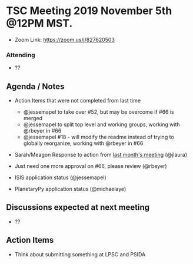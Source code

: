 # TSC Meeting 2019 November 5th @12PM MST.
- Zoom Link: https://zoom.us/j/827620503

### Attending
- ??

## Agenda / Notes
- Action Items that were not completed from last time
  - @jessemapel to take over #52, but may be overcome if #66 is merged
  - @jessemapel to split top level and working groups, working with @rbeyer in #66
  - @jessemapel #18 - will modify the readme instead of trying to globally reorganize, working with @rbeyer in #66

- Sarah/Meagon Response to action from [last month's meeting](2019-10-08.md) (@jlaura)
- Just need one more approval on #66, please review (@rbeyer)
- ISIS application status (@jessemapel)
- PlanetaryPy application status (@michaelaye)

## Discussions expected at next meeting
- ??

## Action Items
- Think about submitting something at LPSC and PSIDA
